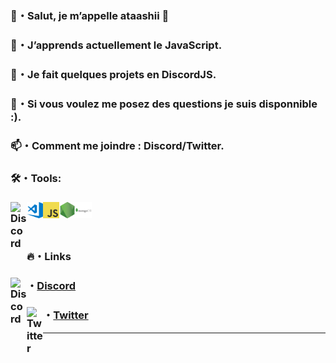 ### 👋・Salut, je m’appelle ataashii 👋
### 🌱・J’apprends actuellement le JavaScript.
### 👯・Je fait quelques projets en DiscordJS.
### 💬・Si vous voulez me posez des questions je suis disponnible :).
### 📫・Comment me joindre : Discord/Twitter.

### 🛠・Tools:

### [<img align="left" alt="Discord" width="26px" src="https://media.discordapp.net/attachments/833014692850696233/843183539897499688/discord-mascot.png" />][Discord]
### [<img align="left" alt="Visual Studio Code" width="26px" src="https://raw.githubusercontent.com/github/explore/80688e429a7d4ef2fca1e82350fe8e3517d3494d/topics/visual-studio-code/visual-studio-code.png" />][Discord]
### [<img align="left" alt="JavaScript" width="26px" src="https://raw.githubusercontent.com/github/explore/80688e429a7d4ef2fca1e82350fe8e3517d3494d/topics/javascript/javascript.png" />][Discord]
### [<img align="left" alt="Node.js" width="26px" src="https://raw.githubusercontent.com/github/explore/80688e429a7d4ef2fca1e82350fe8e3517d3494d/topics/nodejs/nodejs.png" />][Discord]
### [<img align="left" alt="MongoDB" width="26px" src="https://raw.githubusercontent.com/github/explore/80688e429a7d4ef2fca1e82350fe8e3517d3494d/topics/mongodb/mongodb.png" />][Discord]

<br />
<br />
<br />

### 🔥・Links
### <img align="left" alt="Discord" width="26px" src="https://media.discordapp.net/attachments/833014692850696233/843183539897499688/discord-mascot.png"/>・[Discord]
### <img align="left" alt="Twitter" width="26px" src="https://cdn.discordapp.com/attachments/460874712701075468/858635357797220352/1259px-Twitter_Bird.png"/>・[Twitter]

---

</details>

[Discord]: https://discord.gg/4jjm9JWFGf
[Twitter]: https://twitter.com/ataashii
